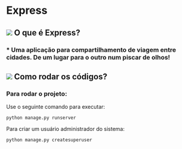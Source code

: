 # Express

## <img src="https://img.icons8.com/color/30/000000/task--v1.png"/> O que é Express?
### * Uma aplicação para compartilhamento de viagem entre cidades. De um lugar para o outro num piscar de olhos!

## <img src="https://img.icons8.com/external-kiranshastry-lineal-color-kiranshastry/30/000000/external-clipboard-advertising-kiranshastry-lineal-color-kiranshastry.png"/> Como rodar os códigos?
### Para rodar o projeto:
Use o seguinte comando para executar:
```
python manage.py runserver
```
Para criar um usuário administrador do sistema:
```
python manage.py createsuperuser
```

